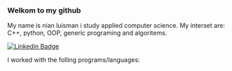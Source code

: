### Welkom to my github
My name is nian luisman i study applied computer science. My interset are: C++, python, OOP, generic programing and algoritems. 


[![Linkedin Badge](https://img.shields.io/badge/-Nian-0e76a8?style=flat&labelColor=0e76a8&logo=linkedin&logoColor=white)](https://www.linkedin.com/in/nian-luisman-8a8b12232/)


  

I worked with the folling programs/languages:
  

